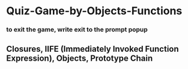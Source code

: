 # Quiz-Game-by-Objects-Functions

### to exit the game, write exit to the prompt popup

## Closures, IIFE (Immediately Invoked Function Expression), Objects, Prototype Chain 
